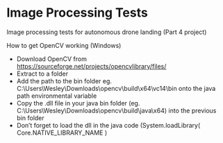 # Image Processing Tests
Image processing tests for autonomous drone landing (Part 4 project)  
  
How to get OpenCV working (Windows)  
- Download OpenCV from https://sourceforge.net/projects/opencvlibrary/files/ 
- Extract to a folder
- Add the path to the bin folder eg. C:\Users\Wesley\Downloads\opencv\build\x64\vc14\bin onto the java path environmental variable
- Copy the .dll file in your java bin folder (eg. C:\Users\Wesley\Downloads\opencv\build\java\x64) into the previous bin folder 
- Don’t forget to load the dll in the java code (System.loadLibrary( Core.NATIVE_LIBRARY_NAME )
